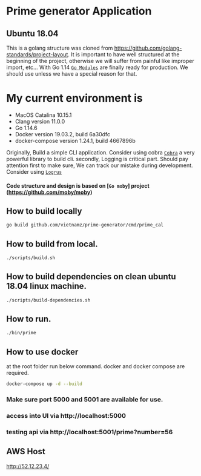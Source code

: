 # Prime generator Application

## Ubuntu 18.04 
This is a golang structure was cloned from https://github.com/golang-standards/project-layout. It is important to have well structured at the beginning of the project, otherwise we will  suffer from painful like improper import, etc... 
With Go 1.14 [`Go Modules`](https://github.com/golang/go/wiki/Modules) are finally ready for production. We should use unless we have a special reason for that.
# My current environment is
* MacOS Catalina 10.15.1
* Clang version 11.0.0
* Go 1.14.6
* Docker version 19.03.2, build 6a30dfc
* docker-compose version 1.24.1, build 4667896b


Originally, Build a simple CLI application. Consider using cobra [`Cobra`](https://github.com/spf13/cobra) a very powerful library to build cli.
secondly, Logging is critical part. Should pay attention first to make sure, We can track our mistake during development. Consider using [`Logrus`](https://github.com/sirupsen/logrus)

#### Code structure and design is based on [`Go moby`] project (https://github.com/moby/moby)


## How to build locally
```bash
go build github.com/vietnamz/prime-generator/cmd/prime_cal
```
## How to build from local.

```bash
./scripts/build.sh
```

## How to build dependencies on clean ubuntu 18.04 linux machine.

```bash
./scripts/build-dependencies.sh
```
## How to run.
```bash
./bin/prime
```

## How to use docker
at the root folder run below command. docker and docker compose are required.
```bash
docker-compose up -d --build
```

### Make sure port 5000 and 5001 are available for use.

### access into UI via http://localhost:5000
### testing api via http://localhost:5001/prime?number=56

## AWS Host

http://52.12.23.4/